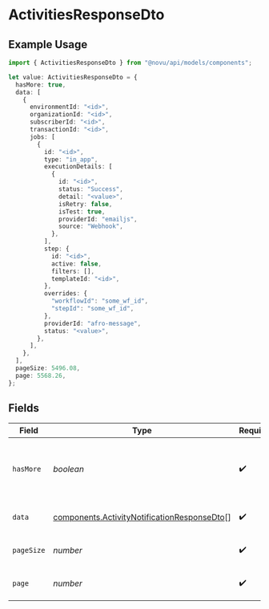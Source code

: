 # ActivitiesResponseDto

## Example Usage

```typescript
import { ActivitiesResponseDto } from "@novu/api/models/components";

let value: ActivitiesResponseDto = {
  hasMore: true,
  data: [
    {
      environmentId: "<id>",
      organizationId: "<id>",
      subscriberId: "<id>",
      transactionId: "<id>",
      jobs: [
        {
          id: "<id>",
          type: "in_app",
          executionDetails: [
            {
              id: "<id>",
              status: "Success",
              detail: "<value>",
              isRetry: false,
              isTest: true,
              providerId: "emailjs",
              source: "Webhook",
            },
          ],
          step: {
            id: "<id>",
            active: false,
            filters: [],
            templateId: "<id>",
          },
          overrides: {
            "workflowId": "some_wf_id",
            "stepId": "some_wf_id",
          },
          providerId: "afro-message",
          status: "<value>",
        },
      ],
    },
  ],
  pageSize: 5496.08,
  page: 5568.26,
};
```

## Fields

| Field                                                                                                      | Type                                                                                                       | Required                                                                                                   | Description                                                                                                |
| ---------------------------------------------------------------------------------------------------------- | ---------------------------------------------------------------------------------------------------------- | ---------------------------------------------------------------------------------------------------------- | ---------------------------------------------------------------------------------------------------------- |
| `hasMore`                                                                                                  | *boolean*                                                                                                  | :heavy_check_mark:                                                                                         | Indicates if there are more activities in the result set                                                   |
| `data`                                                                                                     | [components.ActivityNotificationResponseDto](../../models/components/activitynotificationresponsedto.md)[] | :heavy_check_mark:                                                                                         | Array of activity notifications                                                                            |
| `pageSize`                                                                                                 | *number*                                                                                                   | :heavy_check_mark:                                                                                         | Page size of the activities                                                                                |
| `page`                                                                                                     | *number*                                                                                                   | :heavy_check_mark:                                                                                         | Current page of the activities                                                                             |
